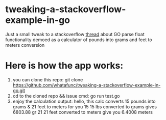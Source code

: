 # tweaking-a-stackoverflow-example-in-go
Just a small tweak to a stackoverflow [thread](https://stackoverflow.com/questions/38777961/converting-string-input-to-float64-using-parsefloat-in-golang) about GO parse float functionality demoed as a calculator of pounds into grams and feet to meters conversion

# Here is how the app works:
1) you can clone this repo: git clone https://github.com/whatafunc/tweaking-a-stackoverflow-example-in-go.git
2) cd to the cloned repo && issue cmd: go run test.go 
3) enjoy the calculation output:
hello, this calc converts 15 pounds into grams & 21 feet to meters for you
15
15 lbs converted to grams gives 6803.88 gr
21
21 feet converted to meters give you 6.4008 meters